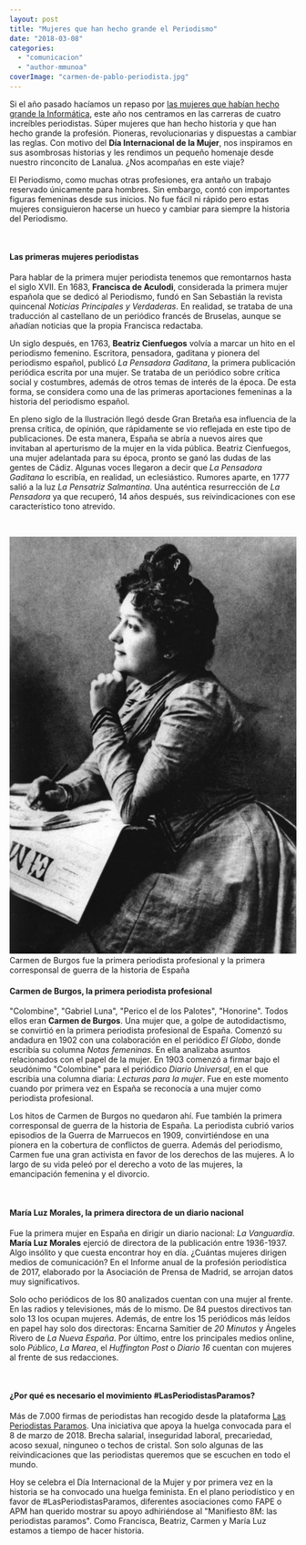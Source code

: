 ```yaml
---
layout: post
title: "Mujeres que han hecho grande el Periodismo"
date: "2018-03-08"
categories: 
  - "comunicacion"
  - "author-mmunoa"
coverImage: "carmen-de-pablo-periodista.jpg"
---
```


Si el año pasado hacíamos un repaso por [las mujeres que habían hecho grande la Informática](https://lanalua.com/blog/mujeres-hecho-grande-la-ingenieria-del-software), este año nos centramos en las carreras de cuatro increíbles periodistas. Súper mujeres que han hecho historia y que han hecho grande la profesión. Pioneras, revolucionarias y dispuestas a cambiar las reglas. Con motivo del **Día Internacional de la Mujer**, nos inspiramos en sus asombrosas historias y les rendimos un pequeño homenaje desde nuestro rinconcito de Lanalua. ¿Nos acompañas en este viaje?

El Periodismo, como muchas otras profesiones, era antaño un trabajo reservado únicamente para hombres. Sin embargo, contó con importantes figuras femeninas desde sus inicios. No fue fácil ni rápido pero estas mujeres consiguieron hacerse un hueco y cambiar para siempre la historia del Periodismo.

 

#### Las primeras mujeres periodistas

Para hablar de la primera mujer periodista tenemos que remontarnos hasta el siglo XVII. En 1683, **Francisca de Aculodi**, considerada la primera mujer española que se dedicó al Periodismo, fundó en San Sebastián la revista quincenal _Noticias Principales y Verdaderas_. En realidad, se trataba de una traducción al castellano de un periódico francés de Bruselas, aunque se añadían noticias que la propia Francisca redactaba.

Un siglo después, en 1763, **Beatriz Cienfuegos** volvía a marcar un hito en el periodismo femenino. Escritora, pensadora, gaditana y pionera del periodismo español, publicó _La Pensadora Gaditana_, la primera publicación periódica escrita por una mujer. Se trataba de un periódico sobre crítica social y costumbres, además de otros temas de interés de la época. De esta forma, se considera como una de las primeras aportaciones femeninas a la historia del periodismo español.

En pleno siglo de la Ilustración llegó desde Gran Bretaña esa influencia de la prensa crítica, de opinión, que rápidamente se vio reflejada en este tipo de publicaciones. De esta manera, España se abría a nuevos aires que invitaban al aperturismo de la mujer en la vida pública. Beatriz Cienfuegos, una mujer adelantada para su época, pronto se ganó las dudas de las gentes de Cádiz. Algunas voces llegaron a decir que _La Pensadora Gaditana_ lo escribía, en realidad, un eclesiástico. Rumores aparte, en 1777 salió a la luz _La Pensatriz Salmantina_. Una auténtica resurrección de _La Pensadora_ ya que recuperó, 14 años después, sus reivindicaciones con ese característico tono atrevido.

 

![Carmen de Burgos periodista](/images/Carmen-de-Pablo-705x1024.jpg) Carmen de Burgos fue la primera periodista profesional y la primera corresponsal de guerra de la historia de España

#### Carmen de Burgos, la primera periodista profesional

"Colombine", "Gabriel Luna", "Perico el de los Palotes", "Honorine". Todos ellos eran **Carmen de Burgos**. Una mujer que, a golpe de autodidactismo, se convirtió en la primera periodista profesional de España. Comenzó su andadura en 1902 con una colaboración en el periódico _El Globo_, donde escribía su columna _Notas femeninas_. En ella analizaba asuntos relacionados con el papel de la mujer. En 1903 comenzó a firmar bajo el seudónimo "Colombine" para el periódico _Diario Universal_, en el que escribía una columna diaria: _Lecturas para la mujer_. Fue en este momento cuando por primera vez en España se reconocía a una mujer como periodista profesional.

Los hitos de Carmen de Burgos no quedaron ahí. Fue también la primera corresponsal de guerra de la historia de España. La periodista cubrió varios episodios de la Guerra de Marruecos en 1909, convirtiéndose en una pionera en la cobertura de conflictos de guerra. Además del periodismo, Carmen fue una gran activista en favor de los derechos de las mujeres. A lo largo de su vida peleó por el derecho a voto de las mujeres, la emancipación femenina y el divorcio.

 

#### María Luz Morales, la primera directora de un diario nacional

Fue la primera mujer en España en dirigir un diario nacional: _La Vanguardia_. **María Luz Morales** ejerció de directora de la publicación entre 1936-1937. Algo insólito y que cuesta encontrar hoy en día. ¿Cuántas mujeres dirigen medios de comunicación? En el Informe anual de la profesión periodística de 2017, elaborado por la Asociación de Prensa de Madrid, se arrojan datos muy significativos.

Solo ocho periódicos de los 80 analizados cuentan con una mujer al frente. En las radios y televisiones, más de lo mismo. De 84 puestos directivos tan solo 13 los ocupan mujeres. Además, de entre los 15 periódicos más leídos en papel hay solo dos directoras: Encarna Samitier de _20 Minutos_ y Ángeles Rivero de _La Nueva España_. Por último, entre los principales medios online, solo _Público_, _La Marea_, el _Huffington Post_ o _Diario 16_ cuentan con mujeres al frente de sus redacciones.

 

#### ¿Por qué es necesario el movimiento #LasPeriodistasParamos?

Más de 7.000 firmas de periodistas han recogido desde la plataforma [Las Periodistas Paramos](https://lasperiodistasparamos.wordpress.com/). Una iniciativa que apoya la huelga convocada para el 8 de marzo de 2018. Brecha salarial, inseguridad laboral, precariedad, acoso sexual, ninguneo o techos de cristal. Son solo algunas de las reivindicaciones que las periodistas queremos que se escuchen en todo el mundo.

Hoy se celebra el Día Internacional de la Mujer y por primera vez en la historia se ha convocado una huelga feminista. En el plano periodístico y en favor de #LasPeriodistasParamos, diferentes asociaciones como FAPE o APM han querido mostrar su apoyo adhiriéndose al "Manifiesto 8M: las periodistas paramos". Como Francisca, Beatriz, Carmen y María Luz estamos a tiempo de hacer historia.
